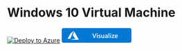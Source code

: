 # Windows 10 Virtual Machine

[![Deploy to Azure](https://aka.ms/deploytoazurebutton)](https://portal.azure.com/#create/Microsoft.Template/uri/https%3A%2F%2Fraw.githubusercontent.com%2FOTRF%2Fblacksmith%2Fmaster%2Ftemplates%2Fazure%2FWin10%2Fazuredeploy.json) [![Visualize](https://raw.githubusercontent.com/Azure/azure-quickstart-templates/master/1-CONTRIBUTION-GUIDE/images/visualizebutton.png)](http://armviz.io/#/?load=https%3A%2F%2Fraw.githubusercontent.com%2FOTRF%2Fblacksmith%2Fmaster%2Ftemplates%2Fazure%2FWin10%2Fazuredeploy.json)
